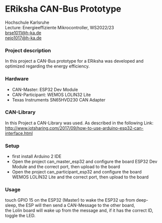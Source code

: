 # ERiksha CAN-Bus Prototype
Hochschule Karlsruhe <br />
Lecture: Energieeffiziente Mikrocontroller, WS2022/23 <br />
brse1011@h-ka.de <br />
nejo1017@h-ka.de <br />

### Project description
In this project a CAN-Bus prototype for a ERiksha was developed and optimized regarding the energy efficiency.

### Hardware
- CAN-Master: ESP32 Dev Module
- CAN-Participant: WEMOS LOLIN32 Lite
- Texas Instruments SN65HVD230 CAN Adapter

### CAN-Library
In this Project a CAN-Library was used. As described in the following Link: <br />
http://www.iotsharing.com/2017/09/how-to-use-arduino-esp32-can-interface.html

### Setup
- first install Arduino 2 IDE
- Open the project can_master_esp32 and configure the board ESP32 Dev Module and the correct port, then upload to the board
- Open the project can_participant_esp32 and configure the board WEMOS LOLIN32 Lite and the correct port, then upload to the board

### Usage
touch GPIO 15 on the ESP32 (Master) to wake the ESP32 up from deep-sleep, the ESP will then send a CAN-Message to the other board, <br />
the Lolin board will wake up from the message and, if it has the correct ID, toggle the LED.






